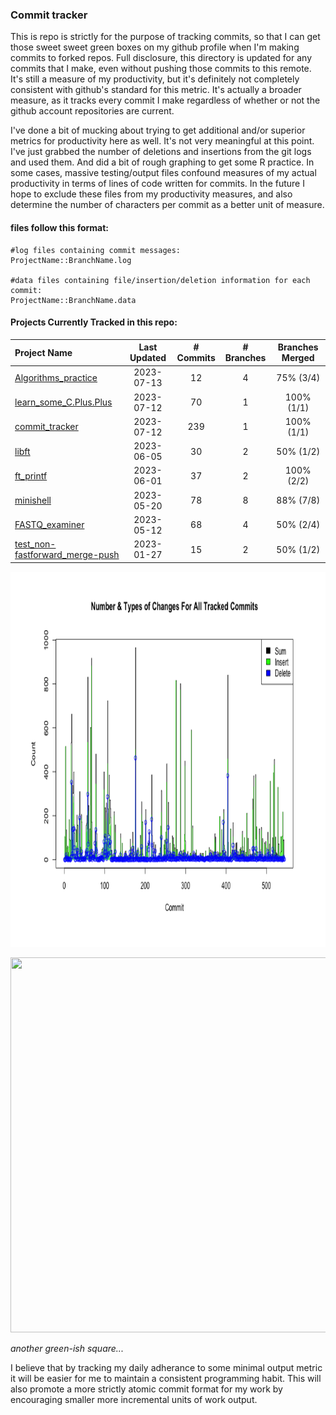 ### Commit tracker
This is repo is strictly for the purpose of tracking commits, so that I can get those sweet sweet green boxes on my github profile when I'm making commits to forked repos. Full disclosure, this directory is updated for any commits that I make, even without pushing those commits to this remote. It's still a measure of my productivity, but it's definitely not completely consistent with github's standard for this metric. It's actually a broader measure, as it tracks every commit I make regardless of whether or not the github account repositories are current.

I've done a bit of mucking about trying to get additional and/or superior metrics for productivity here as well. It's not very meaningful at this point. I've just grabbed the number of deletions and insertions from the git logs and used them. And did a bit of rough graphing to get some R practice. In some cases, massive testing/output files confound measures of my actual productivity in terms of lines of code written for commits. In the future I hope to exclude these files from my productivity measures, and also determine the number of characters per commit as a better unit of measure.

#### files follow this format:
```
#log files containing commit messages:
ProjectName::BranchName.log

#data files containing file/insertion/deletion information for each commit:
ProjectName::BranchName.data
```
#### Projects Currently Tracked in this repo:

[comment]: # (This is where the table goes)

Project Name | Last Updated | # Commits | # Branches | Branches Merged
:---|:---:|:---:|:---:|:---:
[Algorithms_practice](https://github.com/pierremigeon/Algorithms_practice)                          |  2023-07-13  |  12   |  4  |  75%   (3/4)
[learn_some_C.Plus.Plus](https://github.com/pierremigeon/learn_some_C.Plus.Plus)                    |  2023-07-12  |  70   |  1  |  100%  (1/1)
[commit_tracker](https://github.com/pierremigeon/commit_tracker)                                    |  2023-07-12  |  239  |  1  |  100%  (1/1)
[libft](https://github.com/pierremigeon/libft)                                                      |  2023-06-05  |  30   |  2  |  50%   (1/2)
[ft_printf](https://github.com/pierremigeon/ft_printf)                                              |  2023-06-01  |  37   |  2  |  100%  (2/2)
[minishell](https://github.com/pierremigeon/minishell)                                              |  2023-05-20  |  78   |  8  |  88%   (7/8)
[FASTQ_examiner](https://github.com/pierremigeon/FASTQ_examiner)                                    |  2023-05-12  |  68   |  4  |  50%   (2/4)
[test_non-fastforward_merge-push](https://github.com/pierremigeon/test_non-fastforward_merge-push)  |  2023-01-27  |  15   |  2  |  50%   (1/2)

[comment]: # (This is where the table ends)

<p align="center">
 <img width="920" height="600" src="https://github.com/pierremigeon/commit_tracker/blob/master/totals_lineplot.png">
</p>
<p align="center">
  <img width="920" height="600" src="https://cdn.shopify.com/s/files/1/0502/6417/products/ScreenShot2020-04-30at10.11.38PM_4472x.png?v=1588308646">
</p>

*another green-ish square...*

I believe that by tracking my daily adherance to some minimal output metric it will be easier for me to maintain a consistent programming habit. This will also promote a more strictly atomic commit format for my work by encouraging smaller more incremental units of work output.
